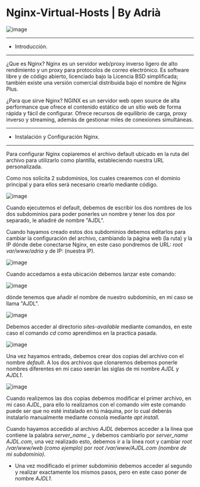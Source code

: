 # Nginx-Virtual-Hosts | By Adrià
![image](https://user-images.githubusercontent.com/98842240/166708431-df70b37e-6794-46f7-8b7c-dcb72d3e9fb9.png)

___
- Introducción.
___
¿Que es Nginx?
Nginx es un servidor web/proxy inverso ligero de alto rendimiento y un proxy para protocolos de correo electrónico. Es software libre y de código abierto, licenciado bajo la Licencia BSD simplificada; también existe una versión comercial distribuida bajo el nombre de Nginx Plus.

¿Para que sirve Nginx?
NGINX es un servidor web open source de alta performance que ofrece el contenido estático de un sitio web de forma rápida y fácil de configurar. Ofrece recursos de equilibrio de carga, proxy inverso y streaming, además de gestionar miles de conexiones simultáneas.

___
- Instalación y Configuración Nginx.
___

Para configurar Nginx copiaremos el archivo default ubicado en la ruta del archivo para utilizarlo como plantilla, estableciendo nuestra URL personalizada.

Como nos solicita 2 subdominios, los cuales crearemos con el dominio principal y para ellos será necesario crearlo mediante código.

![image](https://user-images.githubusercontent.com/98842240/167388241-32626104-f0b1-4c78-adaa-a315e85d2f1e.png)


Cuando ejecutemos el default, debemos de escribir los dos nombres de los dos subdominios para poder ponerles un nombre y tener los dos por separado, le añadiré de nombre "AJDL".

Cuando hayamos creado estos dos subdominios debemos editarlos para cambiar la configuración del archivo, cambiando la página web (la ruta) y la IP dónde debe conectarse Nginx, en este caso pondremos de URL: *root var/www/adria* y de IP: (nuestra IP).

![image](https://user-images.githubusercontent.com/98842240/167171280-3a194d1d-d74a-4af4-80fb-a52adbbc1534.png)

Cuando accedamos a esta ubicación debemos lanzar este comando:

![image](https://user-images.githubusercontent.com/98842240/167171462-306e8f96-e9c1-4bfd-9ead-2df86cac186c.png)
 
 dónde tenemos que añadir el nombre de nuestro subdominio, en mi caso se llama "AJDL".
 
 ![image](https://user-images.githubusercontent.com/98842240/167388226-0755fd63-4742-4701-9afc-26e639056cca.png)
 
 Debemos acceder al directorio *sites-available* mediante comandos, en este caso el comando *cd* como aprendimos en la practica pasada.
 
 ![image](https://user-images.githubusercontent.com/98842240/167388996-057712a0-4f8b-43e5-bf5b-3d2efe7b291e.png)
 
 Una vez hayamos entrado, debemos crear dos copias del archivo con el nombre *default*. A los dos archivos que clonaremos debemos ponerle nombres diferentes en mi caso seerán las siglas de mi nombre *AJDL* y *AJDL1*. 
 
 ![image](https://user-images.githubusercontent.com/98842240/167388936-bc141f25-7d2b-4b5f-929d-8969860444d9.png)

Cuando realizemos las dos copias debemos modificar el primer archivo, en mi caso *AJDL*, para ello lo realizamos con el comando *vim* este comando puede ser que no esté instalado en tú máquina, por lo cual deberás instalarlo manualmente mediante consola mediante *apt install*.

Cuando hayamos accedido al archivo *AJDL* debemos acceder a la línea que contiene la palabra *server_name _* y debemos cambiarlo por *server_name AJDL.com*, una vez realizado esto, debemos ir a la línea root y cambiar *root /var/www/web (como ejemplo)* por *root /var/www/AJDL.com (nombre de mi subdominio)*.

- Una vez modificado el primer subdominio debemos acceder al segundo y realizar exactamente los mismos pasos, pero en este caso poner de nombre *AJDL1*.
 
